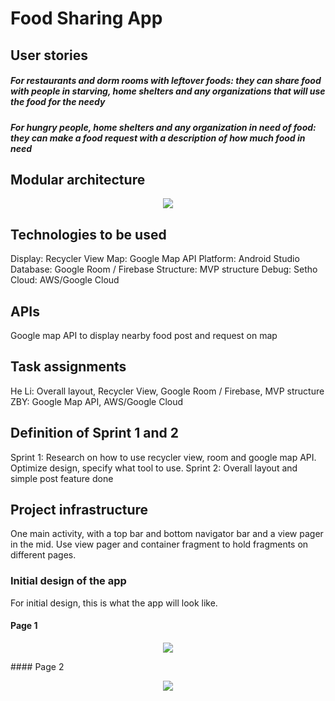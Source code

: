 # Food Sharing App
## User stories
##### For restaurants and dorm rooms with leftover foods: they can share food with people in starving, home shelters and any organizations that will use the food for the needy
##### For hungry people, home shelters and any organization in need of food: they can make a food request with a description of how much food in need

## Modular architecture
<p align="center"> 
<img src="https://github.com/ec500-software-engineering/project-team-22-food-sharing-app/blob/master/pics/modular%20structure.png">
</p>

## Technologies to be used
Display: Recycler View
Map: Google Map API
Platform: Android Studio
Database: Google Room / Firebase 
Structure: MVP structure
Debug: Setho
Cloud: AWS/Google Cloud

## APIs
Google map API to display nearby food post and request on map
## Task assignments
He Li: Overall layout, Recycler View, Google Room / Firebase, MVP structure
ZBY: Google Map API, AWS/Google Cloud

## Definition of Sprint 1 and 2
Sprint 1: Research on how to use recycler view, room and google map API. Optimize design, specify what tool to use.
Sprint 2: Overall layout and simple post feature done

## Project infrastructure
One main activity, with a top bar and bottom navigator bar and a view pager in the mid.
Use view pager and container fragment to hold fragments on different pages.

### Initial design of the app
For initial design, this is what the app will look like.
#### Page 1
<p align="center"> 
<img src="https://github.com/ec500-software-engineering/project-team-22-food-sharing-app/blob/master/pics/app_page1.png">
</p>
#### Page 2
<p align="center"> 
<img src="https://github.com/ec500-software-engineering/project-team-22-food-sharing-app/blob/master/pics/app_page2.png">
</p>
